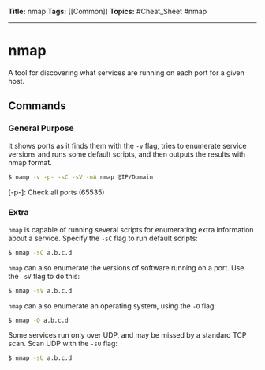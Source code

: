 **Title:** nmap
**Tags:** [[Common]]
**Topics:** #Cheat_Sheet #nmap

---
# nmap
A tool for discovering what services are running on each port for a given host.

## Commands
### General Purpose
It shows ports as it finds them with the `-v` flag, tries to enumerate service versions and runs some default scripts, and then outputs the results with nmap format.
```bash
$ namp -v -p- -sC -sV -oA nmap @IP/Domain
```
[-p-]: Check all ports (65535)

### Extra
`nmap` is capable of running several scripts for enumerating extra information about a service. Specify the `-sC` flag to run default scripts:
```bash
$ nmap -sC a.b.c.d
```

`nmap` can also enumerate the versions of software running on a port. Use the `-sV` flag to do this:
```bash
$ nmap -sV a.b.c.d
```

`nmap` can also enumerate an operating system, using the `-O` flag:
```bash
$ nmap -O a.b.c.d
```

Some services run only over UDP, and may be missed by a standard TCP scan. Scan UDP with the `-sU` flag:
```bash
$ nmap -sU a.b.c.d
```